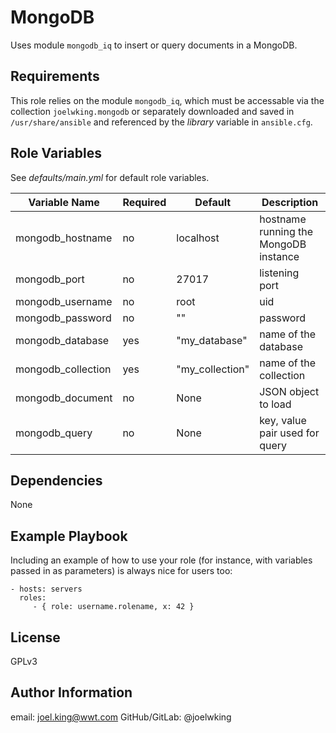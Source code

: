 MongoDB
=========

Uses module `mongodb_iq` to insert or query documents in a MongoDB.

Requirements
------------

This role relies on the module `mongodb_iq`, which must be accessable via the collection `joelwking.mongodb` or separately downloaded and saved in `/usr/share/ansible` and referenced by the *library* variable in `ansible.cfg`. 

Role Variables
--------------

See *defaults/main.yml* for default role variables.

| **Variable Name**           | **Required** | **Default** | **Description**    |
|-----------------------------|--------------|-------------|------------------------------------------------------------------------------------------------------------|
| mongodb_hostname            | no           | localhost   | hostname running the MongoDB instance  |
| mongodb_port                | no           | 27017       | listening port|
| mongodb_username            | no           | root        | uid |
| mongodb_password            | no           | ""          | password |
| mongodb_database            | yes          | "my_database" | name of the database |
| mongodb_collection          | yes          | "my_collection" | name of the collection |
| mongodb_document            | no           | None | JSON object to load |
| mongodb_query               | no           | None | key, value pair used for query |

Dependencies
------------

None

Example Playbook
----------------

Including an example of how to use your role (for instance, with variables passed in as parameters) is always nice for users too:

    - hosts: servers
      roles:
         - { role: username.rolename, x: 42 }

License
-------

GPLv3

Author Information
------------------

email: joel.king@wwt.com  GitHub/GitLab: @joelwking 
